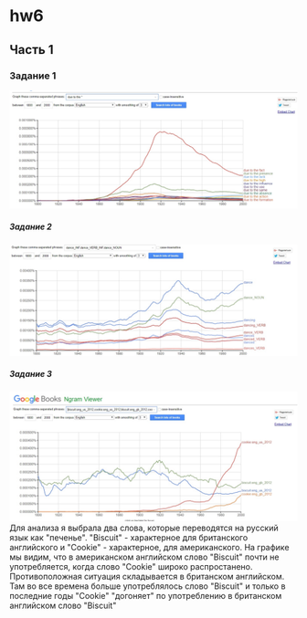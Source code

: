 # hw6
## Часть 1
### Задание 1
![](https://github.com/kirillovadk/hw6/blob/master/1.jpg)
##### Задание 2
![](https://github.com/kirillovadk/hw6/blob/master/2.jpg)
##### Задание 3
![](https://github.com/kirillovadk/hw6/blob/master/3.jpg)
Для анализа я выбрала два слова, которые переводятся на русский язык как "печенье". "Biscuit" - характерное для британского английского и "Cookie" - характерное, для американского. На графике мы видим, что в американском английском слово "Biscuit" почти не употребляется, когда слово "Cookie" широко распростанено. Противоположная ситуация складывается в британском английском. Там во все времена больше употреблялось слово "Biscuit" и только в последние годы "Cookie" "догоняет" по употреблению в британском английском слово "Biscuit"
